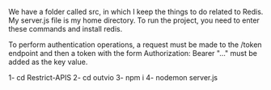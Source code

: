 We have a folder called src, in which I keep the things to do related to Redis. My server.js file is my home directory. To run the project, you need to enter these commands and install redis.

To perform authentication operations, a request must be made to the /token endpoint and then a token with the form Authorization: Bearer "..." must be added as the key value.

1- cd Restrict-APIS
2- cd outvio
3- npm i
4- nodemon server.js

